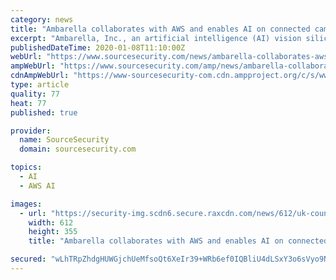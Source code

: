 ```yaml
---
category: news
title: "Ambarella collaborates with AWS and enables AI on connected cameras using Amazon SageMaker Neo"
excerpt: "Ambarella, Inc., an artificial intelligence (AI) vision silicon company, announced that Ambarella and Amazon Web Services, Inc. (AWS) customers can now use Amazon SageMaker Neo to train machine learning (ML) models once and run them on any device equipped ..."
publishedDateTime: 2020-01-08T11:10:00Z
webUrl: "https://www.sourcesecurity.com/news/ambarella-collaborates-aws-enables-ai-connected-co-12953-ga-co-1537871022-ga-npr.1578467051.html?ref=nav"
ampWebUrl: "https://www.sourcesecurity.com/amp/news/ambarella-collaborates-aws-enables-ai-connected-co-12953-ga-co-1537871022-ga-npr.1578467051.html"
cdnAmpWebUrl: "https://www-sourcesecurity-com.cdn.ampproject.org/c/s/www.sourcesecurity.com/amp/news/ambarella-collaborates-aws-enables-ai-connected-co-12953-ga-co-1537871022-ga-npr.1578467051.html"
type: article
quality: 77
heat: 77
published: true

provider:
  name: SourceSecurity
  domain: sourcesecurity.com

topics:
  - AI
  - AWS AI

images:
  - url: "https://security-img.scdn6.secure.raxcdn.com/news/612/uk-counter-unmanned-aircraft-strategy-to-tackle-malicious-drones-use-920x533.jpg"
    width: 612
    height: 355
    title: "Ambarella collaborates with AWS and enables AI on connected cameras using Amazon SageMaker Neo"

secured: "wLhTRpZhdgHUWGjchUeMfsoQt6XeIr39+WRb6ef0IQBliU4dLSxY3o6sVyo9N9Sv8GK01ZDtPcpXEpJtpskmPnv/GNIBb6WmIpQLWd1qjPufIQAsXZKaQE8lg100gC9JcMndjLyEkgxaFEt7fo8V8xk5JdRePfdEPuS3DJKmKqC6nnd4urPboAfolxjiniWMPMyeTsOmyyZSw1D6BEfovXl+bd8lNqz5uIu/UgxbGN6g+yRAtncCgcs7lNipvEM8la5dBtkBdniHw6RgBjHy71mmNXsNldkXsa6lHDrCHQSDpD+go95AIB+gXxCUmswD;E/XuzMWMwGSxEtdwxZoI8Q=="
---
```


